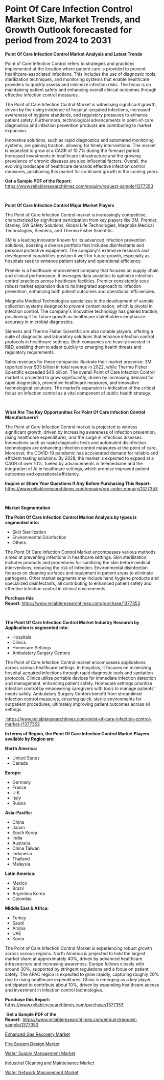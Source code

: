 <p><h1>Point Of Care Infection Control Market Size, Market Trends, and Growth Outlook forecasted for period from 2024 to 2031</h1></p><p><strong>Point Of Care Infection Control Market Analysis and Latest Trends</strong></p>
<p><p>Point of Care Infection Control refers to strategies and practices implemented at the location where patient care is provided to prevent healthcare-associated infections. This includes the use of diagnostic tools, sterilization techniques, and monitoring systems that enable healthcare providers to quickly assess and minimize infection risks. The focus is on maintaining patient safety and enhancing overall clinical outcomes through effective infection control measures.</p><p>The Point of Care Infection Control Market is witnessing significant growth, driven by the rising incidence of hospital-acquired infections, increased awareness of hygiene standards, and regulatory pressures to enhance patient safety. Furthermore, technological advancements in point-of-care diagnostics and infection prevention products are contributing to market expansion. </p><p>Innovative solutions, such as rapid diagnostics and automated monitoring systems, are gaining traction, allowing for timely interventions. The market is expected to grow at a CAGR of 10.7% during the forecast period. Increased investments in healthcare infrastructure and the growing prevalence of chronic diseases are also influential factors. Overall, the evolving landscape of healthcare demands effective infection control measures, positioning this market for continued growth in the coming years.</p></p>
<p><strong>Get a Sample PDF of the Report:&nbsp;</strong> <a href="https://www.reliableresearchtimes.com/enquiry/request-sample/1377353?utm_campaign=1471&utm_medium=2&utm_source=Github&utm_content=ia&utm_term=24102024&utm_id=point-of-care-infection-control">https://www.reliableresearchtimes.com/enquiry/request-sample/1377353</a></p>
<p>&nbsp;</p>
<p><strong>Point Of Care Infection Control Major Market Players</strong></p>
<p><p>The Point of Care Infection Control market is increasingly competitive, characterized by significant participation from key players like 3M, Premier, Stanley, SW Safety Solutions, Global Life Technologies, Magnolia Medical Technologies, Siemens, and Thermo Fisher Scientific. </p><p>3M is a leading innovator known for its advanced infection prevention solutions, boasting a diverse portfolio that includes disinfectants and personal protective equipment. The company's extensive research and development capabilities position it well for future growth, especially as hospitals seek to enhance patient safety and operational efficiency.</p><p>Premier is a healthcare improvement company that focuses on supply chain and clinical performance. It leverages data analytics to optimize infection control practices across healthcare facilities. Premier consistently sees robust market expansion due to its integrated approach to infection prevention, enhancing both patient outcomes and operational efficiencies.</p><p>Magnolia Medical Technologies specializes in the development of sample collection systems designed to prevent contamination, which is pivotal in infection control. The company's innovative technology has gained traction, positioning it for future growth as healthcare stakeholders emphasize accuracy in microbial diagnostics.</p><p>Siemens and Thermo Fisher Scientific are also notable players, offering a suite of diagnostic and laboratory solutions that enhance infection control protocols in healthcare settings. Both companies are heavily invested in R&D, enabling them to adapt quickly to emerging health threats and regulatory requirements.</p><p>Sales revenues for these companies illustrate their market presence: 3M reported over $35 billion in total revenue in 2022, while Thermo Fisher Scientific exceeded $40 billion. The overall Point of Care Infection Control market is projected to grow significantly, driven by increasing demand for rapid diagnostics, preventive healthcare measures, and innovative technological solutions. The market’s expansion is indicative of the critical focus on infection control as a vital component of public health strategy.</p></p>
<p>&nbsp;</p>
<p><strong>What Are The Key Opportunities For Point Of Care Infection Control Manufacturers?</strong></p>
<p><p>The Point of Care Infection Control market is projected to witness significant growth, driven by increasing awareness of infection prevention, rising healthcare expenditures, and the surge in infectious diseases. Innovations such as rapid diagnostic tests and automated disinfection technologies are enhancing infection control measures at the point of care. Moreover, the COVID-19 pandemic has accelerated demand for reliable and efficient testing solutions. By 2028, the market is expected to expand at a CAGR of over 10%, fueled by advancements in telemedicine and the integration of AI in healthcare settings, which promise improved patient outcomes and operational efficiency.</p></p>
<p><strong>Inquire or Share Your Questions If Any Before Purchasing This Report:</strong> <a href="https://www.reliableresearchtimes.com/enquiry/pre-order-enquiry/1377353?utm_campaign=1471&utm_medium=2&utm_source=Github&utm_content=ia&utm_term=24102024&utm_id=point-of-care-infection-control">https://www.reliableresearchtimes.com/enquiry/pre-order-enquiry/1377353</a></p>
<p>&nbsp;</p>
<p><strong>Market Segmentation</strong></p>
<p><strong>The Point Of Care Infection Control Market Analysis by types is segmented into:</strong></p>
<p><ul><li>Skin Sterilization</li><li>Environmental Disinfection</li><li>Others</li></ul></p>
<p><p>The Point Of Care Infection Control Market encompasses various methods aimed at preventing infections in healthcare settings. Skin sterilization includes products and procedures for sanitizing the skin before medical interventions, reducing the risk of infection. Environmental disinfection focuses on cleaning surfaces and equipment in patient areas to eliminate pathogens. Other market segments may include hand hygiene products and specialized disinfectants, all contributing to enhanced patient safety and effective infection control in clinical environments.</p></p>
<p><strong>Purchase this Report:&nbsp;</strong><a href="https://www.reliableresearchtimes.com/purchase/1377353?utm_campaign=1471&utm_medium=2&utm_source=Github&utm_content=ia&utm_term=24102024&utm_id=point-of-care-infection-control">https://www.reliableresearchtimes.com/purchase/1377353</a></p>
<p>&nbsp;</p>
<p><strong>The Point Of Care Infection Control Market Industry Research by Application is segmented into:</strong></p>
<p><ul><li>Hospitals</li><li>Clinics</li><li>Homecare Settings</li><li>Ambulatory Surgery Centers</li></ul></p>
<p><p>The Point of Care Infection Control market encompasses applications across various healthcare settings. In hospitals, it focuses on minimizing hospital-acquired infections through rapid diagnostic tools and sanitation protocols. Clinics utilize portable devices for immediate infection detection and management, enhancing patient safety. Homecare settings prioritize infection control by empowering caregivers with tools to manage patients' needs safely. Ambulatory Surgery Centers benefit from streamlined infection control measures, ensuring quick, sterile environments for outpatient procedures, ultimately improving patient outcomes across all settings.</p></p>
<p><a href="https://www.reliableresearchtimes.com/point-of-care-infection-control-market-r1377353?utm_campaign=1471&utm_medium=2&utm_source=Github&utm_content=ia&utm_term=24102024&utm_id=point-of-care-infection-control">&nbsp;https://www.reliableresearchtimes.com/point-of-care-infection-control-market-r1377353</a></p>
<p><strong>In terms of Region, the Point Of Care Infection Control Market Players available by Region are:</strong></p>
<p>
    <p> <strong> North America: </strong>
        <ul>
            <li>United States</li>
            <li>Canada</li>
        </ul>
        </p> 
    <p> <strong> Europe: </strong>
        <ul>
            <li>Germany</li>
            <li>France</li>
            <li>U.K.</li>
            <li>Italy</li>
            <li>Russia</li>
        </ul>
        </p> 
    <p> <strong> Asia-Pacific: </strong>
        <ul>
            <li>China</li>
            <li>Japan</li>
            <li>South Korea</li>
            <li>India</li>
            <li>Australia</li>
            <li>China Taiwan</li>
            <li>Indonesia</li>
            <li>Thailand</li>
            <li>Malaysia</li>
        </ul>
        </p> 
    <p> <strong> Latin America: </strong>
        <ul>
            <li>Mexico</li>
            <li>Brazil</li>
            <li>Argentina Korea</li>
            <li>Colombia</li>
        </ul>
        </p> 
    <p> <strong> Middle East & Africa: </strong>
        <ul>
            <li>Turkey</li>
            <li>Saudi</li>
            <li>Arabia</li>
            <li>UAE</li>
            <li>Korea</li>
        </ul>
    </p>
    </p>
<p><p>The Point of Care Infection Control Market is experiencing robust growth across various regions. North America is projected to hold the largest market share at approximately 40%, driven by advanced healthcare infrastructure and increasing awareness. Europe follows closely with around 30%, supported by stringent regulations and a focus on patient safety. The APAC region is expected to grow rapidly, capturing roughly 20% due to rising healthcare expenditures. China is emerging as a key player, anticipated to contribute about 10%, driven by expanding healthcare access and investment in infection control technologies.</p></p>
<p><strong>Purchase this Report: </strong><a href="https://www.reliableresearchtimes.com/purchase/1377353?utm_campaign=1471&utm_medium=2&utm_source=Github&utm_content=ia&utm_term=24102024&utm_id=point-of-care-infection-control">https://www.reliableresearchtimes.com/purchase/1377353</a></p>
<p>&nbsp;<strong>Get a Sample PDF of the Report:&nbsp;&nbsp;</strong><a href="https://www.reliableresearchtimes.com/enquiry/request-sample/1377353?utm_campaign=1471&utm_medium=2&utm_source=Github&utm_content=ia&utm_term=24102024&utm_id=point-of-care-infection-control">https://www.reliableresearchtimes.com/enquiry/request-sample/1377353</a></p>
<p><strong></strong></p>
<p><p><a href="https://www.linkedin.com/pulse/global-enhanced-gas-recovery-market-sector2024-2031-ipjbf?utm_campaign=1471&utm_medium=2&utm_source=Github&utm_content=ia&utm_term=24102024&utm_id=point-of-care-infection-control">Enhanced Gas Recovery Market</a></p><p><a href="https://www.linkedin.com/pulse/trends-global-fire-system-design-market-forecast-analysis-tt9cf?utm_campaign=1471&utm_medium=2&utm_source=Github&utm_content=ia&utm_term=24102024&utm_id=point-of-care-infection-control">Fire System Design Market</a></p><p><a href="https://www.linkedin.com/pulse/water-supply-management-market-strategic-insights-product-xjxhf?utm_campaign=1471&utm_medium=2&utm_source=Github&utm_content=ia&utm_term=24102024&utm_id=point-of-care-infection-control">Water Supply Management Market</a></p><p><a href="https://www.linkedin.com/pulse/global-industrial-cleaning-maintenance-market-pulse-efuaf?utm_campaign=1471&utm_medium=2&utm_source=Github&utm_content=ia&utm_term=24102024&utm_id=point-of-care-infection-control">Industrial Cleaning and Maintenance Market</a></p><p><a href="https://www.linkedin.com/pulse/water-network-management-market-navigating-challenges-unlocking-anquf?utm_campaign=1471&utm_medium=2&utm_source=Github&utm_content=ia&utm_term=24102024&utm_id=point-of-care-infection-control">Water Network Management Market</a></p></p>